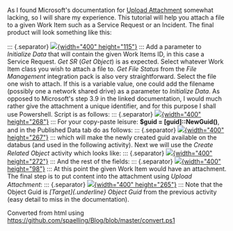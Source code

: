 ﻿As I found Microsoft\'s documentation for [Upload
Attachment](http://technet.microsoft.com/en-us/library/hh549280.aspx) somewhat
lacking, so I will share my experience. This tutorial will help you
attach a file to a given Work Item such as a Service Request or an
Incident.
The final product will look something like this:

::: {.separator}
[![](//2.bp.blogspot.com/-PscZpKfIUOc/UWSLCaJqQgI/AAAAAAAACHw/r0zWkuwzb0k/s400/orch01.png){width="400"
height="115"}](//2.bp.blogspot.com/-PscZpKfIUOc/UWSLCaJqQgI/AAAAAAAACHw/r0zWkuwzb0k/s1600/orch01.png)
:::
Add a parameter to *Initialize Data* that will contain the given Work
Items ID, in this case a Service Request.
*Get SR* (*Get Object*) is as expected. Select whatever Work Item class
you wish to attach a file to.
*Get File Status* from the *File Management* integration pack is also
very straightforward. Select the file one wish to attach. If this is a
variable value, one could add the filename (possibly one a network
shared drive) as a parameter to *Initialize Data*.
As opposed to Microsoft\'s step 3.9 in the linked documentation, I would
much rather give the attachment a unique identifier, and for this
purpose I shall use Powershell. Script is as follows:
::: {.separator}
[![](//3.bp.blogspot.com/-gQVSDNKa4aA/UWSNCtVbbmI/AAAAAAAACH4/TMQZiTGX8FM/s400/orch02.png){width="400"
height="268"}](//3.bp.blogspot.com/-gQVSDNKa4aA/UWSNCtVbbmI/AAAAAAAACH4/TMQZiTGX8FM/s1600/orch02.png)
:::
For your copy-paste leisure: **\$guid = \[guid\]::NewGuid()**, and in
the Published Data tab do as follows:
::: {.separator}
[![](//4.bp.blogspot.com/-lEJ-adVI6cQ/UWSNuE6oLhI/AAAAAAAACIA/rX6ZzJF_htQ/s400/orch3.png){width="400"
height="267"}](//4.bp.blogspot.com/-lEJ-adVI6cQ/UWSNuE6oLhI/AAAAAAAACIA/rX6ZzJF_htQ/s1600/orch3.png)
:::
which will make the newly created guid available on the databus (and
used in the following activity).
Next we will use the *Create Related Object* activity which looks like:
::: {.separator}
[![](//4.bp.blogspot.com/-i2RrcP8vqZY/UWSOWRDlWiI/AAAAAAAACII/AfMpktc87k8/s400/orch04.png){width="400"
height="272"}](//4.bp.blogspot.com/-i2RrcP8vqZY/UWSOWRDlWiI/AAAAAAAACII/AfMpktc87k8/s1600/orch04.png)
:::
And the rest of the fields:
::: {.separator}
[![](//4.bp.blogspot.com/-GXG6H_pPwgk/UWSOj6SGAXI/AAAAAAAACIQ/rrRAtJgNxgg/s400/orch05.png){width="400"
height="98"}](//4.bp.blogspot.com/-GXG6H_pPwgk/UWSOj6SGAXI/AAAAAAAACIQ/rrRAtJgNxgg/s1600/orch05.png)
:::
At this point the given Work Item would have an attachment. The final
step is to put content into the attachment using *Upload Attachment*:
::: {.separator}
[![](//4.bp.blogspot.com/-iR8iEoQTPiE/UWSO-4ABbHI/AAAAAAAACIY/2B0mjDRLxY8/s400/orch06.png){width="400"
height="265"}](//4.bp.blogspot.com/-iR8iEoQTPiE/UWSO-4ABbHI/AAAAAAAACIY/2B0mjDRLxY8/s1600/orch06.png)
:::
Note that the Object Guid is *[Target]{.underline} Object Guid* from the
previous activity (easy detail to miss in the documentation).

Converted from html using https://github.com/spaelling/Blog/blob/master/convert.ps1 

